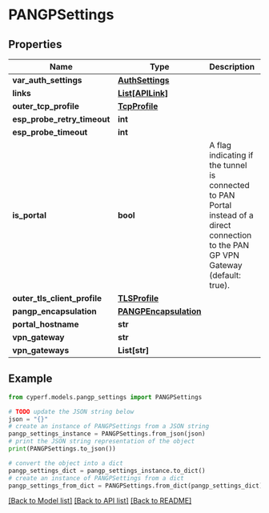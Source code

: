 # PANGPSettings


## Properties

Name | Type | Description | Notes
------------ | ------------- | ------------- | -------------
**var_auth_settings** | [**AuthSettings**](AuthSettings.md) |  | [optional] 
**links** | [**List[APILink]**](APILink.md) |  | [optional] 
**outer_tcp_profile** | [**TcpProfile**](TcpProfile.md) |  | [optional] 
**esp_probe_retry_timeout** | **int** |  | [optional] 
**esp_probe_timeout** | **int** |  | [optional] 
**is_portal** | **bool** | A flag indicating if the tunnel is connected to PAN Portal instead of a direct connection to the PAN GP VPN Gateway (default: true). | [optional] 
**outer_tls_client_profile** | [**TLSProfile**](TLSProfile.md) |  | [optional] 
**pangp_encapsulation** | [**PANGPEncapsulation**](PANGPEncapsulation.md) |  | [optional] 
**portal_hostname** | **str** |  | 
**vpn_gateway** | **str** |  | [optional] 
**vpn_gateways** | **List[str]** |  | 

## Example

```python
from cyperf.models.pangp_settings import PANGPSettings

# TODO update the JSON string below
json = "{}"
# create an instance of PANGPSettings from a JSON string
pangp_settings_instance = PANGPSettings.from_json(json)
# print the JSON string representation of the object
print(PANGPSettings.to_json())

# convert the object into a dict
pangp_settings_dict = pangp_settings_instance.to_dict()
# create an instance of PANGPSettings from a dict
pangp_settings_from_dict = PANGPSettings.from_dict(pangp_settings_dict)
```
[[Back to Model list]](../README.md#documentation-for-models) [[Back to API list]](../README.md#documentation-for-api-endpoints) [[Back to README]](../README.md)


